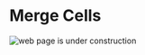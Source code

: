 # Merge Cells

![web page is under construction](https://docimages.blob.core.chinacloudapi.cn/images/commingsoon20210514.jpg)
